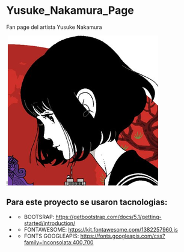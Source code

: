 # Yusuke_Nakamura_Page
Fan page del artista Yusuke Nakamura

!![Nakamura Logo](./icono.jpg)

## Para este proyecto se usaron tacnologias:
* - BOOTSRAP: https://getbootstrap.com/docs/5.1/getting-started/introduction/
* - FONTAWESOME: https://kit.fontawesome.com/1382257960.js
* - FONTS GOOGLEAPIS: https://fonts.googleapis.com/css?family=Inconsolata:400,700
